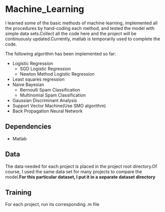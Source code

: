 # Machine_Learning  
I learned some of the basic methods of machine learning, implemented all the procedures by hand-coding each method, and tested the model with simple data sets.Collect all the code here and the project will be continuously updated.Currently, matlab is temporarily used to complete the code.  

The following algorithm has been implemented so far:  
- Logistic Regression  
  - SGD Logistic Regression  
  - Newton Method Logistic Regression  
- Least squares regression  
- Naive Bayesian  
  - Bernoulli Spam Classification  
  - Multinomial Spam Classification  
- Gaussian Discriminant Analysis  
- Support Vector Machine(Use SMO algorithm)  
- Back Propagation Neural Network  

## Dependencies ##  
- Matlab

## Data ##  
The data needed for each project is placed in the project root directory.Of course, I used the same data set for many projects to compare the model.**For this particular dataset, I put it in a separate dataset directory**  

## Training ##
For each project, run its corresponding .m file
